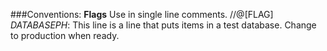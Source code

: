 ###Conventions:
**Flags**
Use in single line comments. //@[FLAG]
*DATABASEPH*: This line is a line that puts items in a test database. Change to production when ready.

